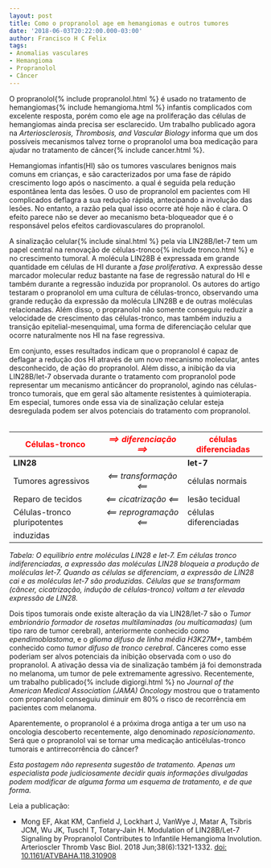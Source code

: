 ```yaml
---
layout: post
title: Como o propranolol age em hemangiomas e outros tumores
date: '2018-06-03T20:22:00.000-03:00'
author: Francisco H C Felix
tags:
- Anomalias vasculares
- Hemangioma
- Propranolol
- Câncer
---
```


O propranolol{% include propranolol.html %} é usado no tratamento de hemangiomas{% include hemangioma.html %} infantis complicados com excelente resposta, porém como ele age na proliferação das células de hemangiomas ainda precisa ser esclarecido. Um trabalho publicado agora na _Arteriosclerosis, Thrombosis, and Vascular Biology_ informa que um dos possíveis mecanismos talvez torne o propranolol uma boa medicação para ajudar no tratamento de câncer{% include cancer.html %}.
<!--more-->

Hemangiomas infantis(HI) são os tumores vasculares benignos mais comuns em crianças, e são caracterizados por uma fase de rápido crescimento logo após o nascimento. a qual é seguida pela redução espontânea lenta das lesões. O uso de propranolol em pacientes com HI complicados deflagra a sua redução rápida, antecipando a involução das lesões. No entanto, a razão pela qual isso ocorre até hoje não é clara. O efeito parece não se dever ao mecanismo beta-bloqueador que é o responsável pelos efeitos cardiovasculares do propranolol.

A sinalização celular{% include sinal.html %} pela via LIN28B/let-7 tem um papel central na renovação de células-tronco{% include tronco.html %} e no crescimento tumoral. A molécula LIN28B é expressada em grande quantidade em células de HI durante a _fase proliferativa_. A expressão desse marcador molecular reduz bastante na fase de regressão natural do HI e também durante a regressão induzida por propranolol. Os autores do artigo testaram o propranolol em uma cultura de células-tronco, observando uma grande redução da expressão da molécula LIN28B e de outras moléculas relacionadas. Além disso,  o propranolol não somente conseguiu reduzir a velocidade de crescimento das células-tronco, mas também induziu a transição epitelial-mesenquimal, uma forma de diferenciação celular que ocorre naturalmente nos HI na fase regressiva.

Em conjunto, esses resultados indicam que o propranolol é capaz de deflagar a redução dos HI através de um novo mecanismo molecular, antes desconhecido, de ação do propranolol. Além disso, a inibição da via LIN28B/let-7 observada durante o tratamento com propranolol pode representar um mecanismo anticâncer do propranolol, agindo nas células-tronco tumorais, que em geral são altamente resistentes à quimioterapia. Em especial, tumores onde essa via de sinalização celular esteja desregulada podem ser alvos potenciais do tratamento com propranolol.
<br/><br/>

| <font color="red">Células-tronco</font> | _<font color="red">&xrArr; diferenciação &xrArr;</font>_ | <font color="red">células diferenciadas</font> |
| --- |:---:| --- |
| **LIN28** | | **let-7** |
| Tumores agressivos | _<font>&xlArr; transformação &xlArr;</font>_ | células normais |
| Reparo de tecidos | _<font>&xlArr; cicatrização &xlArr;</font>_ | lesão tecidual |
| Células-tronco pluripotentes | _<font>&xlArr; reprogramação &xlArr;</font>_ | células diferenciadas |
| induzidas | | |

_Tabela: O equilíbrio entre moléculas LIN28 e let-7. Em células tronco indiferenciadas, a expressão das moléculas LIN28 bloqueia a produção de moléculas let-7. Quando as células se diferenciam, a expressão de LIN28 cai e as moléculas let-7 são produzidas. Células que se transformam (câncer, cicatrização, indução de células-tronco) voltam a ter elevada expressão de LIN28._

Dois tipos tumorais onde existe alteração da via LIN28/let-7 são o _Tumor embrionário formador de rosetas multilaminadas (ou multicamadas)_ (um tipo raro de tumor cerebral), anteriormente conhecido como _ependimoblastoma_, e o _glioma difuso de linha média H3K27M+_, também conhecido como _tumor difuso de tronco cerebral_. Cânceres como esse poderiam ser alvos potenciais da inibição observada com o uso do propranolol. A ativação dessa via de sinalização também já foi demonstrada no melanoma, um tumor de pele extremamente agressivo. Recentemente, um trabalho publicado{% include digiorgi.html %} no _Journal of the American Medical Association (JAMA) Oncology_ mostrou que o tratamento com propranolol conseguiu diminuir em 80% o risco de recorrência em pacientes com melanoma.

Aparentemente, o propranolol é a próxima droga antiga a ter um uso na oncologia descoberto recentemente, algo denominado _reposicionamento_. Será que o propranolol vai se tornar uma medicação anticélulas-tronco tumorais e antirrecorrência do câncer?

_Esta postagem não representa sugestão de tratamento. Apenas um especialista pode judiciosamente decidir quais informações divulgadas podem modificar de alguma forma um esquema de tratamento, e de que forma._

Leia a publicação:
- Mong EF, Akat KM, Canfield J, Lockhart J, VanWye J, Matar A, Tsibris JCM, Wu
JK, Tuschl T, Totary-Jain H. Modulation of LIN28B/Let-7 Signaling by Propranolol
Contributes to Infantile Hemangioma Involution. Arterioscler Thromb Vasc Biol.
2018 Jun;38(6):1321-1332. [doi: 10.1161/ATVBAHA.118.310908](http://doi.org/10.1161/ATVBAHA.118.310908)
